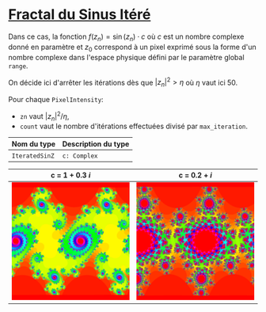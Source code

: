 # [Fractal du Sinus Itéré](https://rotgers.io/posts/sinz_fractal/)

Dans ce cas, la fonction $f(z_n) = \sin(z_n) \cdot c$ où $c$ est un nombre complexe donné en paramètre et $z_0$
correspond à un pixel exprimé sous la forme d'un nombre complexe dans l'espace physique défini par le paramètre
global `range`.

On décide ici d'arrêter les itérations dès que $|z_n|^2 > \eta$ où $\eta$ vaut ici 50.

Pour chaque `PixelIntensity`:
* `zn` vaut $|z_n|^2 / \eta$,
* `count` vaut le nombre d'itérations effectuées divisé par `max_iteration`.

| Nom du type    | Description du type |
|----------------|---------------------|
| `IteratedSinZ` | `c: Complex`<br/>   |

| c =  1 + 0.3 *i*              | c = 0.2 + *i*                 |
|-------------------------------|-------------------------------|
| ![](images/IteratedSinZ1.png) | ![](images/IteratedSinZ2.png) |
